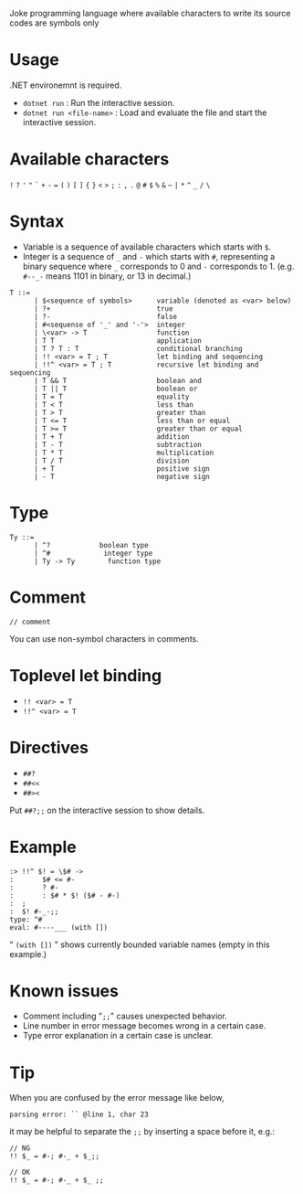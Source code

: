 Joke programming language where available characters to write its source codes are symbols only

# Usage
.NET environemnt is required.

- `dotnet run` : Run the interactive session.
- `dotnet run <file-name>` : Load and evaluate the file and start the interactive session.

# Available characters
`!` `?` `'` `"` ``` ` ``` `+` `-` `=` `(` `)` `[` `]` `{` `}` `<` `>` `;` `:` `,` `.` `@` `#` `$` `%` `&` `~` `|` `*` `^` `_` `/` `\`

# Syntax
- Variable is a sequence of available characters which starts with `$`.
- Integer is a sequence of `_` and `-` which starts with `#`, representing a binary sequence where `_` corresponds to 0 and `-` corresponds to 1. (e.g. `#--_-` means 1101 in binary, or 13 in decimal.)
```
T ::=
      | $<sequence of symbols>      variable (denoted as <var> below)
      | ?+                          true
      | ?-                          false
      | #<sequense of '_' and '-'>  integer
      | \<var> -> T                 function
      | T T                         application
      | T ? T : T                   conditional branching
      | !! <var> = T ; T            let binding and sequencing
      | !!^ <var> = T ; T           recursive let binding and sequencing
      | T && T                      boolean and
      | T || T                      boolean or
      | T = T                       equality
      | T < T                       less than
      | T > T                       greater than
      | T <= T                      less than or equal
      | T >= T                      greater than or equal
      | T + T                       addition
      | T - T                       subtraction
      | T * T                       multiplication
      | T / T                       division
      | + T                         positive sign
      | - T                         negative sign
```

# Type
```
Ty ::=
      | ^?            boolean type
      | ^#             integer type
      | Ty -> Ty        function type
```

# Comment
```
// comment
```
You can use non-symbol characters in comments.


# Toplevel let binding
- `!! <var> = T`
- `!!^ <var> = T`

# Directives
- `##?`
- `##<<`
- `##><`

Put `##?;;` on the interactive session to show details.

# Example
```
:> !!^ $! = \$# ->
:       $# <= #-
:       ? #-
:       : $# * $! ($# - #-)
:  ;
:  $! #-_-;;
type: ^#
eval: #----___ (with [])
```

" `(with [])` " shows currently bounded variable names (empty in this example.)

# Known issues
- Comment including "`;;`" causes unexpected behavior.
- Line number in error message becomes wrong in a certain case.
- Type error explanation in a certain case is unclear.

# Tip
When you are confused by the error message like below,

```
parsing error: `` @line 1, char 23
```

it may be helpful to separate the `;;` by inserting a space before it, e.g.:

```
// NG
!! $_ = #-; #-_ + $_;;

// OK
!! $_ = #-; #-_ + $_ ;;
```